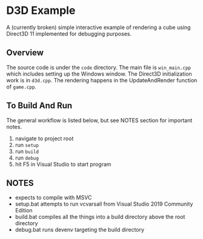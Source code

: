 # D3D Example

A (currently broken) simple interactive example of rendering a cube using Direct3D 11
implemented for debugging purposes.

## Overview

The source code is under the `code` directory. The main file is `win_main.cpp` which
includes setting up the Windows window. The Direct3D initialization work is in
`d3d.cpp`. The rendering happens in the UpdateAndRender function of `game.cpp`.


## To Build And Run

The general workflow is listed below, but see NOTES section for important notes.

1. navigate to project root
2. run `setup`
3. run `build`
4. run `debug`
5. hit F5 in Visual Studio to start program

## NOTES

- expects to compile with MSVC
- setup.bat attempts to run vcvarsall from Visual Studio 2019 Community Edition
- build.bat compiles all the things into a build directory above the root directory
- debug.bat runs devenv targeting the build directory
